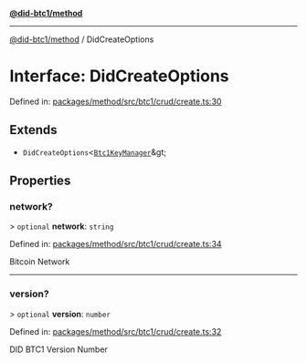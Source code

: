 [**@did-btc1/method**](../README.md)

***

[@did-btc1/method](../globals.md) / DidCreateOptions

# Interface: DidCreateOptions

Defined in: [packages/method/src/btc1/crud/create.ts:30](https://github.com/dcdpr/did-btc1-js/blob/4ab6f9915d95beed9bc633644c9db1539395f512/packages/method/src/btc1/crud/create.ts#L30)

## Extends

- `DidCreateOptions`\<[`Btc1KeyManager`](../classes/Btc1KeyManager.md)\&gt;

## Properties

### network?

&gt; `optional` **network**: `string`

Defined in: [packages/method/src/btc1/crud/create.ts:34](https://github.com/dcdpr/did-btc1-js/blob/4ab6f9915d95beed9bc633644c9db1539395f512/packages/method/src/btc1/crud/create.ts#L34)

Bitcoin Network

***

### version?

&gt; `optional` **version**: `number`

Defined in: [packages/method/src/btc1/crud/create.ts:32](https://github.com/dcdpr/did-btc1-js/blob/4ab6f9915d95beed9bc633644c9db1539395f512/packages/method/src/btc1/crud/create.ts#L32)

DID BTC1 Version Number
